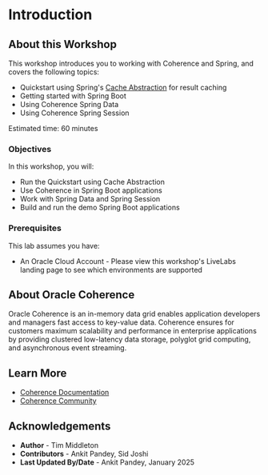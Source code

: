 # Introduction

## About this Workshop

This workshop introduces you to working with Coherence and Spring, and covers the following topics:

* Quickstart using Spring's [Cache Abstraction](https://docs.spring.io/spring-framework/reference/integration/cache.html) for result caching
* Getting started with Spring Boot
* Using Coherence Spring Data
* Using Coherence Spring Session

Estimated time: 60 minutes

### Objectives

In this workshop, you will:
    
* Run the Quickstart using Cache Abstraction 
* Use Coherence in Spring Boot applications
* Work with Spring Data and Spring Session
* Build and run the demo Spring Boot applications

### Prerequisites
     
This lab assumes you have:

*  An Oracle Cloud Account - Please view this workshop's LiveLabs landing page to see which environments are supported

## About Oracle Coherence

Oracle Coherence is an in-memory data grid enables application developers and managers fast access to key-value data. 
Coherence ensures for customers maximum scalability and performance in enterprise applications by providing clustered 
low-latency data storage, polyglot grid computing, and asynchronous event streaming.

## Learn More

* [Coherence Documentation](https://docs.oracle.com/en/middleware/standalone/coherence/14.1.2.0/index.html)
* [Coherence Community](https://coherence.community/)

## Acknowledgements

* **Author** - Tim Middleton
* **Contributors** - Ankit Pandey, Sid Joshi
* **Last Updated By/Date** - Ankit Pandey, January 2025
